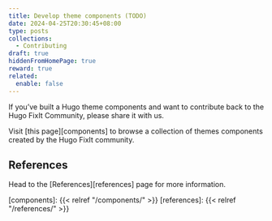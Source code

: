 ```yaml
---
title: Develop theme components (TODO)
date: 2024-04-25T20:30:45+08:00
type: posts
collections:
  - Contributing
draft: true
hiddenFromHomePage: true
reward: true
related:
  enable: false
---
```

<!-- markdownlint-disable reference-links-images -->
If you’ve built a Hugo theme components and want to contribute back to the Hugo FixIt Community, please share it with us.

<!--more-->

Visit [this page][components] to browse a collection of themes components created by the Hugo FixIt community.

## References

Head to the [References][references] page for more information.

<!-- link reference definition -->
[components]: {{< relref "/components/" >}}
[references]: {{< relref "/references/" >}}
